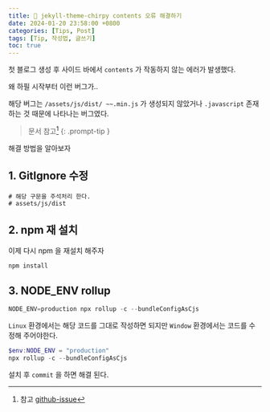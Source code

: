 ```yaml
---
title: 🥜 jekyll-theme-chirpy contents 오류 해결하기
date: 2024-01-20 23:58:00 +0800
categories: [Tips, Post]
tags: [Tip, 작성법, 글쓰기]
toc: true
---
```


첫 블로그 생성 후 사이드 바에서 `contents` 가 작동하지 않는 에러가 발생했다.

왜 하필 시작부터 이런 버그가..

해당 버그는 `/assets/js/dist/ ~~.min.js` 가 생성되지 않았거나 `.javascript` 존재하는 것 때문에 나타나는 버그였다.

> 문서 참고[^doc] 
> {: .prompt-tip }

해결 방법을 알아보자

## 1. GitIgnore 수정

```gitignore
# 해당 구문을 주석처리 한다.
# assets/js/dist
```

## 2. npm 재 설치

이제 다시 npm 을 재설치 해주자

```
npm install
```

## 3. NODE_ENV rollup

```powershell
NODE_ENV=production npx rollup -c --bundleConfigAsCjs
```

`Linux` 환경에서는 해당 코드를 그대로 작성하면 되지만 `Window` 환경에서는 코드를 수정해 주어야한다.

```powershell
$env:NODE_ENV = "production"
npx rollup -c --bundleConfigAsCjs
```

설치 후 `commit` 을 하면 해결 된다.

[^doc]:참고 [github-issue](https://github.com/cotes2020/jekyll-theme-chirpy/issues/1090)